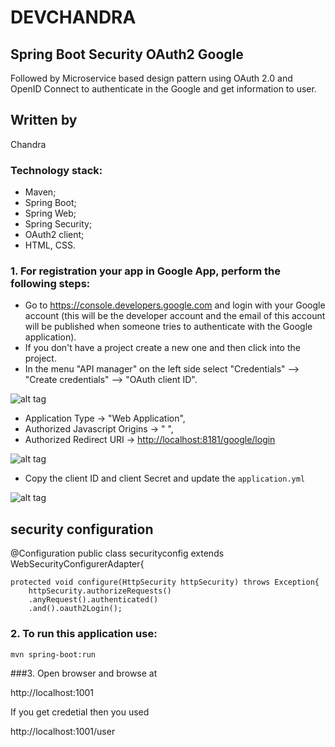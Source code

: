 # DEVCHANDRA
## Spring Boot Security OAuth2 Google 
 
Followed by Microservice based design pattern using OAuth 2.0 and OpenID Connect to authenticate in the Google and get information to user.

## Written by

Chandra 

### Technology stack:

* Maven;
* Spring Boot;
* Spring Web;
* Spring Security;
* OAuth2 client;
*  HTML, CSS.

### 1. For registration your app in Google App, perform the following steps:

* Go to https://console.developers.google.com and login with your Google account (this will be the developer account and the email of this account will be published when someone tries to authenticate with the Google application).
* If you don't have a project create a new one and then click into the project.
* In the menu "API manager" on the left side select "Credentials" --> "Create credentials" --> "OAuth client ID".

![alt tag](http://i.piccy.info/i9/c88b72e2d85f9a5a754bde87266d2d53/1480693194/70408/1085055/oauth1.jpg)

* Application Type -> "Web Application",
* Authorized Javascript Origins -> " ", 
* Authorized Redirect URI -> [http://localhost:8181/google/login](http://localhost:8181/google/login)

![alt tag](http://i.piccy.info/i9/a5cd6bb69a9e8a243a31386341c57245/1480693875/89876/1085055/oauth2.jpg)

* Copy the client ID and client Secret and update the `application.yml`

![alt tag](http://i.piccy.info/i9/9b536cd9e0b49d8a1199df529a47719c/1480698351/29528/1085055/oauth3.jpg)
  
  ## security configuration 
  
  @Configuration
public class securityconfig extends WebSecurityConfigurerAdapter{
	
	protected void configure(HttpSecurity httpSecurity) throws Exception{
		httpSecurity.authorizeRequests()
		.anyRequest().authenticated()
		.and().oauth2Login();
  
  
### 2. To run this application use:

```bash
mvn spring-boot:run
  ```

###3. Open browser and browse at 

http://localhost:1001

If you get credetial then you used

http://localhost:1001/user
